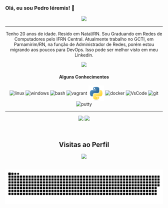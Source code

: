 <!--
**PedroIeremis/PedroIeremis** is a ✨ _special_ ✨ repository because its `README.md` (this file) appears on your GitHub profile.

Here are some ideas to get you started:

- 🔭 I’m currently working on ...
- 🌱 I’m currently learning ...
- 👯 I’m looking to collaborate on ...
- 🤔 I’m looking for help with ...
- 💬 Ask me about ...
- 📫 How to reach me: ...
- 😄 Pronouns: ...
- ⚡ Fun fact: ...
-->

### Olá, eu sou Pedro Iéremis! 👋

<div align="center">
<img src="https://c.tenor.com/dHk-LfzHrtwAAAAi/linux-computer.gif" width="150px"/>
</div>

---

<div align="center">
<p>
  
Tenho 20 anos de idade. Resido em Natal/RN. Sou Graduando em Redes de Computadores pelo IFRN Central. Atualmente trabalho no GCTI, em Parnamirim/RN, na função de Administrador de Redes, porém estou migrando aos poucos para DevOps. Isso pode ser melhor visto em meu Linkedin.

<p>
</div>



<div align="center">

  <a href="https://github.com/PedroIeremis"></a>
  <img height="180em" src="https://github-readme-stats.vercel.app/api?username=PedroIeremis&show_icons=true&theme=tokyonight&include_all_commits=true&count_private=true"/>

</div>

<div align="center" style="display: inline_block">
  <h4>Alguns Conhecimentos</h4>
  <img align="center" alt="linux" height="50" width="50" src="https://cdn.jsdelivr.net/gh/devicons/devicon/icons/linux/linux-original.svg"/>
  <img align="center" alt="windows" height="50" width="50" src="https://cdn.jsdelivr.net/gh/devicons/devicon/icons/windows8/windows8-original.svg"/>
  <img align="center" alt="bash" height="50" width="50" src="https://cdn.jsdelivr.net/gh/devicons/devicon/icons/bash/bash-original.svg"/>
  <img align="center" alt="vagrant" height="50" src="https://cdn.jsdelivr.net/gh/devicons/devicon/icons/vagrant/vagrant-original.svg"/>
  <img align="center" alt="python" height="50" width="50" src="https://raw.githubusercontent.com/devicons/devicon/master/icons/python/python-original.svg">
  <img align="center" alt="docker" height="50" src="https://cdn.jsdelivr.net/gh/devicons/devicon/icons/docker/docker-original-wordmark.svg"/>
  <img align="center" alt="VsCode" height="50" src="https://cdn.jsdelivr.net/gh/devicons/devicon/icons/vscode/vscode-original.svg"/>
  <img align="center" alt="git" height="50" src="https://cdn.jsdelivr.net/gh/devicons/devicon/icons/git/git-original.svg"/>
  <img align="center" alt="putty" height="50" src="https://cdn.jsdelivr.net/gh/devicons/devicon/icons/putty/putty-original.svg"/>
</div>

---

<div align="center">

  <a href="https://www.instagram.com/pedro_ieremis/" target="_blank"><img src="https://img.shields.io/badge/-Instagram-%23E4405F?style=for-the-badge&logo=instagram&logoColor=white" target="_blank"></a>
  <a href="https://www.linkedin.com/in/pedro-i%C3%A9remis-brito-de-medeiros-1b553a240/" target="_blank"><img src="https://img.shields.io/badge/-LinkedIn-%230077B5?style=for-the-badge&logo=linkedin&logoColor=white" target="_blank"></a>

</div><br>

<div align="center">

<h2>Visitas ao Perfil</h2>
<img src="https://profile-counter.glitch.me/PedroIeremis/count.svg" width="250px"/>

</div><br>

  ![Snake animation](https://github.com/PedroIeremis/PedroIeremis/blob/output/github-contribution-grid-snake.svg)
